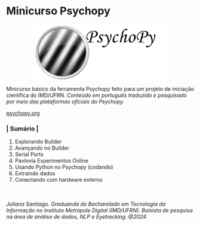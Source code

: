 # Minicurso Psychopy

<div align="center">
<img src="meta-data/psychopyLogoType_h480.png" alt="PsychoPy Logo" height=150 align="center">
</div>
<div >
    <p> Minicurso básico da ferramenta Psychopy feito para um projeto de iniciação científica do IMD/UFRN. <i> Conteúdo em português traduzido e pesquisado por meio das plataformas oficiais do Psychopy. </i> <a href="https://www.psychopy.org/"> <p>psychopy.org</p></a></p>
</div>
    </div>
    <div>
        <h3>| Sumário |</h3>
        <ol>
            <li> Explorando Builder </li>
            <li> Avançando no Builder</li>
            <li> Serial Ports</li>
            <li> Pavlovia Experimentos Online</li>
            <li> Usando Python no Psychopy (codando)</li>
            <li> Extraindo dados</li>
            <li> Conectando com hardware externo</li>
        </ol>
    </div>
    <br>
    <br>
    <div>
        <i>Juliana Santiago. Graduanda do Bacharelado em Tecnologia da Informação no Instituto Metrópole Digital (IMD/UFRN). Bolsista de pesquisa na área de análise de dados, NLP e Eyetracking. @2024</i>
    </div>
